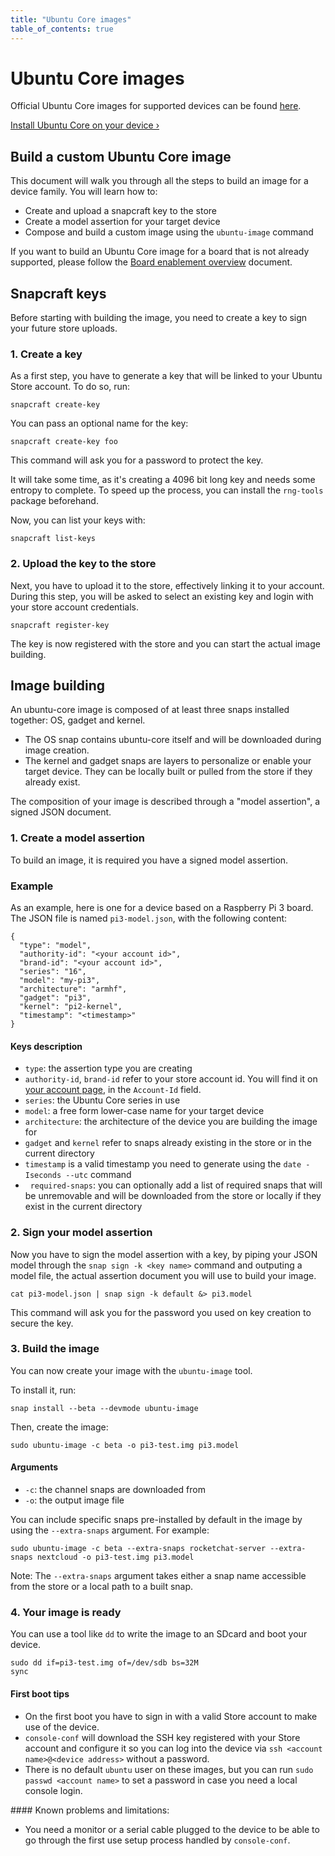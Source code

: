 ```yaml
---
title: "Ubuntu Core images"
table_of_contents: true
---
```


# Ubuntu Core images

Official Ubuntu Core images for supported devices can be found [here](http://cdimage.ubuntu.com/ubuntu-core/16/stable).

[Install Ubuntu Core on your device &rsaquo;](https://developer.ubuntu.com/en/snappy/start/)

## Build a custom Ubuntu Core image

This document will walk you through all the steps to build an image for a device family. You will learn how to:

*   Create and upload a snapcraft key to the store
*   Create a model assertion for your target device
*   Compose and build a custom image using the `ubuntu-image` command

If you want to build an Ubuntu Core image for a board that is not already supported, please follow the [Board enablement overview](../../guides/build-device/board-enablement.html) document.

## Snapcraft keys

Before starting with building the image, you need to create a key to sign your future store uploads.

### 1. Create a key

As a first step, you have to generate a key that will be linked to your Ubuntu Store account. To do so, run:

    snapcraft create-key

You can pass an optional name for the key:

    snapcraft create-key foo

This command will ask you for a password to protect the key.

It will take some time, as it's creating a 4096 bit long key and needs some entropy to complete. To speed up the process, you can install the `rng-tools` package beforehand.

Now, you can list your keys with:

    snapcraft list-keys

### 2. Upload the key to the store

Next, you have to upload it to the store, effectively linking it to your account. During this step, you will be asked to select an existing key and login with your store account credentials.

    snapcraft register-key

The key is now registered with the store and you can start the actual image building.

## Image building

An ubuntu-core image is composed of at least three snaps installed together: OS, gadget and kernel.

*   The OS snap contains ubuntu-core itself and will be downloaded during image creation.
*   The kernel and gadget snaps are layers to personalize or enable your target device. They can be locally built or pulled from the store if they already exist.

The composition of your image is described through a "model assertion", a signed JSON document.

### 1. Create a model assertion

To build an image, it is required you have a signed model assertion.

### Example

As an example, here is one for a device based on a Raspberry Pi 3 board. The JSON file is named `pi3-model.json`, with the following content:

    {
      "type": "model",
      "authority-id": "<your account id>",
      "brand-id": "<your account id>",
      "series": "16",
      "model": "my-pi3",
      "architecture": "armhf",
      "gadget": "pi3",
      "kernel": "pi2-kernel",
      "timestamp": "<timestamp>"
    }

#### Keys description

*   `type`: the assertion type you are creating
*   `authority-id`, `brand-id` refer to your store account id. You will find it on [your account page](https://dashboard.snapcraft.io/dev/account/), in the `Account-Id` field.
*   `series`: the Ubuntu Core series in use
*   `model`: a free form lower-case name for your target device
*   `architecture`: the architecture of the device you are building the image for
*   `gadget` and `kernel` refer to snaps already existing in the store or in the current directory
*   `timestamp` is a valid timestamp you need to generate using the `date -Iseconds --utc` command
*   `required-snaps`: you can optionally add a list of required snaps that will be unremovable and will be downloaded from the store or locally if they exist in the current directory

### 2. Sign your model assertion

Now you have to sign the model assertion with a key, by piping your JSON model
through the `snap sign -k <key name>` command and outputing a model file, the
actual assertion document you will use to build your image.

    cat pi3-model.json | snap sign -k default &> pi3.model

This command will ask you for the password you used on key creation to secure
the key.

### 3. Build the image

You can now create your image with the `ubuntu-image` tool.

To install it, run:

    snap install --beta --devmode ubuntu-image

Then, create the image:

    sudo ubuntu-image -c beta -o pi3-test.img pi3.model

#### Arguments

*   `-c`: the channel snaps are downloaded from
*   `-o`: the output image file

You can include specific snaps pre-installed by default in the image by using the `--extra-snaps` argument. For example:

    sudo ubuntu-image -c beta --extra-snaps rocketchat-server --extra-snaps nextcloud -o pi3-test.img pi3.model

Note: The `--extra-snaps` argument takes either a snap name accessible from the store or a local path to a built snap.

### 4. Your image is ready

You can use a tool like `dd` to write the image to an SDcard and boot your device.

    sudo dd if=pi3-test.img of=/dev/sdb bs=32M
    sync

#### First boot tips

*   On the first boot you have to sign in with a valid Store account to make use of the device.
*   `console-conf` will download the SSH key registered with your Store account and configure it so you can log into the device via `ssh <account name>@<device address>` without a password.
*   There is no default `ubuntu` user on these images, but you can run `sudo passwd <account name>` to set a password in case you need a local console login.

#### Known problems and limitations:

*   You need a monitor or a serial cable plugged to the device to be able to go through the first use setup process handled by `console-conf`.
